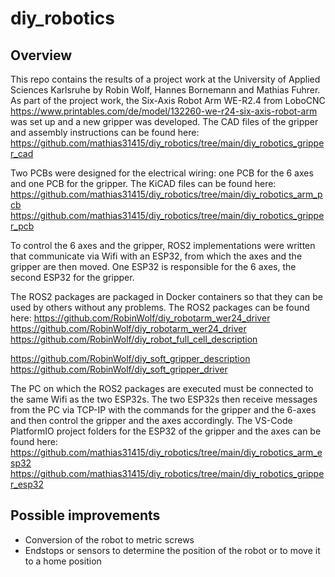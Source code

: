 # diy_robotics
## Overview
 This repo contains the results of a project work at the University of Applied Sciences Karlsruhe by Robin Wolf, Hannes Bornemann and Mathias Fuhrer.
As part of the project work, the Six-Axis Robot Arm WE-R2.4 from LoboCNC https://www.printables.com/de/model/132260-we-r24-six-axis-robot-arm was set up and a new gripper was developed. 
The CAD files of the gripper and assembly instructions can be found here: 
https://github.com/mathias31415/diy_robotics/tree/main/diy_robotics_gripper_cad 

Two PCBs were designed for the electrical wiring: one PCB for the 6 axes and one PCB for the gripper. The KiCAD files can be found here: 
https://github.com/mathias31415/diy_robotics/tree/main/diy_robotics_arm_pcb 
https://github.com/mathias31415/diy_robotics/tree/main/diy_robotics_gripper_pcb 


To control the 6 axes and the gripper, ROS2 implementations were written that communicate via Wifi with an ESP32, from which the axes and the gripper are then moved. One ESP32 is responsible for the 6 axes, the second ESP32 for the gripper.

The ROS2 packages are packaged in Docker containers so that they can be used by others without any problems. The ROS2 packages can be found here:
https://github.com/RobinWolf/diy_robotarm_wer24_driver 
https://github.com/RobinWolf/diy_robotarm_wer24_driver 
https://github.com/RobinWolf/diy_robot_full_cell_description 

https://github.com/RobinWolf/diy_soft_gripper_description 
https://github.com/RobinWolf/diy_soft_gripper_driver 

The PC on which the ROS2 packages are executed must be connected to the same Wifi as the two ESP32s. The two ESP32s then receive messages from the PC via TCP-IP with the commands for the gripper and the 6-axes and then control the gripper and the axes accordingly. The VS-Code PlatformIO project folders for the ESP32 of the gripper and the axes can be found here: 
https://github.com/mathias31415/diy_robotics/tree/main/diy_robotics_arm_esp32 
https://github.com/mathias31415/diy_robotics/tree/main/diy_robotics_gripper_esp32




## Possible improvements
- Conversion of the robot to metric screws
- Endstops or sensors to determine the position of the robot or to move it to a home position 


